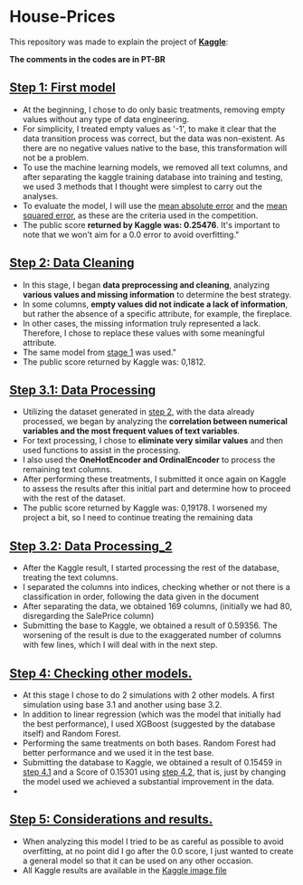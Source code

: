 # House-Prices
This repository was made to explain the project of **[Kaggle](https://www.kaggle.com/competitions/house-prices-advanced-regression-techniques/overview/tutorials)**:

**The comments in the codes are in PT-BR**

## [Step 1: First model](https://github.com/BrunoFelipeCB/House-Prices/blob/main/Primeira%20parte.ipynb)
- At the beginning, I chose to do only basic treatments, removing empty values ​​without any type of data engineering.
- For simplicity, I treated empty values ​​as '-1', to make it clear that the data transition process was correct, but the data was non-existent. As there are no negative values ​​native to the base, this transformation will not be a problem.
- To use the machine learning models, we removed all text columns, and after separating the kaggle training database into training and testing, we used 3 methods that I thought were simplest to carry out the analyses.
- To evaluate the model, I will use the [mean absolute error](https://scikit-learn.org/stable/modules/generated/sklearn.metrics.mean_absolute_error.html) and the [mean squared error](https://scikit-learn.org/stable/modules/generated/sklearn.metrics.mean_squared_error.html), as these are the criteria used in the competition.
- The public score **returned by Kaggle was: 0.25476**. It's important to note that we won't aim for a 0.0 error to avoid overfitting."
## [Step 2: Data Cleaning](https://github.com/BrunoFelipeCB/House-Prices/blob/main/Segunda%20Parte.ipynb)
- In this stage, I began **data preprocessing and cleaning**, analyzing **various values and missing information** to determine the best strategy.
- In some columns, **empty values did not indicate a lack of information**, but rather the absence of a specific attribute, for example, the fireplace.
- In other cases, the missing information truly represented a lack. Therefore, I chose to replace these values with some meaningful attribute.
- The same model from [stage 1](https://github.com/BrunoFelipeCB/House-Prices/blob/main/Primeira%20parte.ipynb) was used."
- The public score returned by Kaggle was: 0,1812.
## [Step 3.1: Data Processing](https://github.com/BrunoFelipeCB/House-Prices/blob/main/Terceira%20parte.ipynb)
- Utilizing the dataset generated in [step 2](https://github.com/BrunoFelipeCB/House-Prices/blob/main/Segunda%20Parte.ipynb), with the data already processed, we began by analyzing the **correlation between numerical variables and the most frequent values of text variables**.
- For text processing, I chose to **eliminate very similar values** and then used functions to assist in the processing. 
- I also used the **OneHotEncoder and OrdinalEncoder** to process the remaining text columns.
- After performing these treatments, I submitted it once again on Kaggle to assess the results after this initial part and determine how to proceed with the rest of the dataset.
- The public score returned by Kaggle was: 0,19178. I worsened my project a bit, so I need to continue treating the remaining data
## [Step 3.2: Data Processing_2](https://github.com/BrunoFelipeCB/House-Prices/blob/main/Terceira%20Parte_2.ipynb)
- After the Kaggle result, I started processing the rest of the database, treating the text columns.
- I separated the columns into indices, checking whether or not there is a classification in order, following the data given in the document
- After separating the data, we obtained 169 columns, (initially we had 80, disregarding the SalePrice column)
- Submitting the base to Kaggle, we obtained a result of 0.59356. The worsening of the result is due to the exaggerated number of columns with few lines, which I will deal with in the next step.
## [Step 4: Checking other models.](https://github.com/BrunoFelipeCB/House-Prices/blob/main/Quarta%20Parte_1.ipynb)
- At this stage I chose to do 2 simulations with 2 other models. A first simulation using base 3.1 and another using base 3.2.
- In addition to linear regression (which was the model that initially had the best performance), I used XGBoost (suggested by the database itself) and Random Forest.
- Performing the same treatments on both bases. Random Forest had better performance and we used it in the test base.
- Submitting the database to Kaggle, we obtained a result of 0.15459 in [step 4.1](https://github.com/BrunoFelipeCB/House-Prices/blob/main/Quarta%20Parte_1.ipynb) and a Score of 0.15301 using [step 4.2](https://github.com/BrunoFelipeCB/House-Prices/blob/main/Quarta%20Parte_2.ipynb), that is, just by changing the model used we achieved a substantial improvement in the data.
- 
## [Step 5: Considerations and results.](https://github.com/BrunoFelipeCB/House-Prices/blob/main/Kaggle.png)
- When analyzing this model I tried to be as careful as possible to avoid overfitting, at no point did I go after the 0.0 score, I just wanted to create a general model so that it can be used on any other occasion.
- All Kaggle results are available in the [Kaggle image file](https://github.com/BrunoFelipeCB/House-Prices/blob/main/Kaggle.png)
